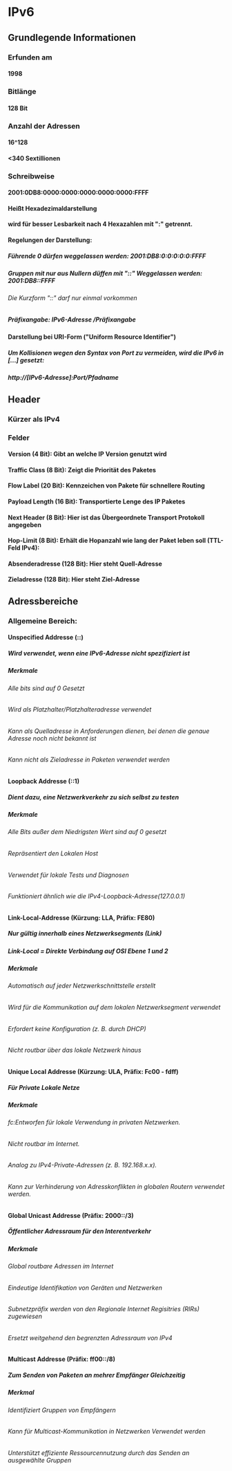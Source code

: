 # IPv6
## Grundlegende Informationen
### Erfunden am
#### 1998
### Bitlänge
#### 128 Bit
### Anzahl der Adressen
#### 16^128
#### <340 Sextillionen
### Schreibweise 
#### 2001:0DB8:0000:0000:0000:0000:0000:FFFF
#### Heißt Hexadezimaldarstellung
#### wird für besser Lesbarkeit nach 4 Hexazahlen mit ":" getrennt.
#### Regelungen der Darstellung:
##### Führende 0 dürfen weggelassen werden: 2001:DB8:0:0:0:0:0:FFFF
##### Gruppen mit nur aus Nullern düffen mit "::" Weggelassen werden: 2001:DB8::FFFF
###### Die Kurzform "::" darf nur einmal vorkommen
##### Präfixangabe: IPv6-Adresse /Präfixangabe
#### Darstellung bei URI-Form ("Uniform Resource Identifier")
##### Um Kollisionen wegen den Syntax von Port zu vermeiden, wird die IPv6 in [...] gesetzt:
##### http://[IPv6-Adresse]:Port/Pfadname
## Header
### Kürzer als IPv4
### Felder
#### Version (4 Bit): Gibt an welche IP Version genutzt wird
#### Traffic Class (8 Bit): Zeigt die Priorität des Paketes
#### Flow Label (20 Bit): Kennzeichen von Pakete für schnellere Routing
#### Payload Length (16 Bit): Transportierte Lenge des IP Paketes
#### Next Header (8 Bit): Hier ist das Übergeordnete Transport Protokoll angegeben
#### Hop-Limit (8 Bit): Erhält die Hopanzahl wie lang der Paket leben soll (TTL-Feld IPv4):
#### Absenderadresse (128 Bit): Hier steht Quell-Adresse
#### Zieladresse (128 Bit): Hier steht Ziel-Adresse
## Adressbereiche
### Allgemeine Bereich:
#### Unspecified Addresse (::)
##### Wird verwendet, wenn eine IPv6-Adresse nicht spezifiziert ist
##### Merkmale
###### Alle bits sind auf 0 Gesetzt
###### Wird  als Platzhalter/Platzhalteradresse verwendet
###### Kann als Quelladresse in Anforderungen dienen, bei denen die genaue Adresse noch nicht bekannt ist
###### Kann nicht als Zieladresse in Paketen verwendet werden

#### Loopback Addresse (::1)
##### Dient dazu, eine Netzwerkverkehr zu sich selbst zu testen
##### Merkmale
###### Alle Bits außer dem Niedrigsten Wert sind auf 0 gesetzt
###### Repräsentiert den Lokalen Host
###### Verwendet für lokale Tests und Diagnosen
###### Funktioniert ähnlich wie die IPv4-Loopback-Adresse(127.0.0.1)

#### Link-Local-Addresse (Kürzung: LLA, Präfix: FE80)
##### Nur gültig innerhalb eines Netzwerksegments (Link)
##### Link-Local = Direkte Verbindung auf OSI Ebene 1 und 2
##### Merkmale
###### Automatisch auf jeder Netzwerkschnittstelle erstellt
###### Wird für die Kommunikation auf dem lokalen Netzwerksegment verwendet
###### Erfordert keine Konfiguration (z. B. durch DHCP)
###### Nicht routbar über das lokale Netzwerk hinaus

#### Unique Local Addresse (Kürzung: ULA, Präfix: Fc00 - fdff)
##### Für Private Lokale Netze 
##### Merkmale
###### fc:Entworfen für lokale Verwendung in privaten Netzwerken.
###### Nicht routbar im Internet.
###### Analog zu IPv4-Private-Adressen (z. B. 192.168.x.x).
###### Kann zur Verhinderung von Adresskonflikten in globalen Routern verwendet werden.

#### Global Unicast Addresse (Präfix: 2000::/3)
##### Öffentlicher Adressraum für den Interentverkehr
##### Merkmale
###### Global routbare Adressen im Internet
###### Eindeutige Identifikation von Geräten und Netzwerken
###### Subnetzpräfix werden von den Regionale Internet Regisitries (RIRs) zugewiesen
###### Ersetzt weitgehend den begrenzten Adressraum von IPv4

#### Multicast Addresse (Präfix: ff00::/8)
##### Zum Senden von Paketen an mehrer Empfänger Gleichzeitig
##### Merkmal
###### Identifiziert Gruppen von Empfängern
###### Kann für Multicast-Kommunikation in Netzwerken Verwendet werden
###### Unterstützt effiziente Ressourcennutzung durch das Senden an ausgewählte Gruppen

